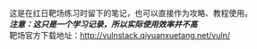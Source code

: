 这是在红日靶场练习时留下的笔记，也可以直接作为攻略、教程使用。  
***注意：这只是一个学习记录，所以实际使用效率并不高***  
靶场官方下载地址：http://vulnstack.qiyuanxuetang.net/vuln/
